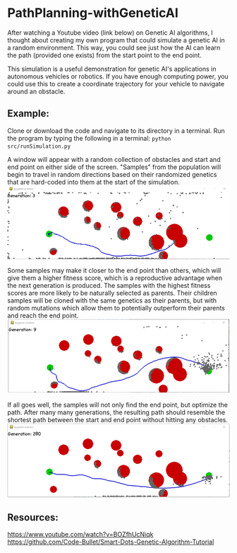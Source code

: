 # PathPlanning-withGeneticAI

After watching a Youtube video (link below) on Genetic AI algorithms, I thought about creating my own program that could simulate a genetic AI in a random environment. This way, you could see just how the AI can learn the path (provided one exists) from the start point to the end point.

This simulation is a useful demonstration for genetic AI's applications in autonomous vehicles or robotics. If you have enough computing power, you could use this to create a coordinate trajectory for your vehicle to navigate around an obstacle.

## Example:

Clone or download the code and navigate to its directory in a terminal.
Run the program by typing the following in a terminal: `python src/runSimulation.py`

A window will appear with a random collection of obstacles and start and end point on either side of the screen. "Samples" from the population will begin to travel in random directions based on their randomized genetics that are hard-coded into them at the start of the simulation.
![Alt text](/pics/gen3.PNG?raw=true "After 3 Generations")

Some samples may make it closer to the end point than others, which will give them a higher fitness score, which is a reproductive advantage when the next generation is produced. The samples with the highest fitness scores are more likely to be naturally selected as parents. Their children samples will be cloned with the same genetics as their parents, but with random mutations which allow them to potentially outperform their parents and reach the end point.
![Alt text](/pics/gen9.PNG?raw=true "After 9 Generations")

If all goes well, the samples will not only find the end point, but optimize the path. After many many generations, the resulting path should resemble the shortest path between the start and end point without hitting any obstacles.
![Alt text](/pics/gen280.PNG?raw=true "After 280 Generations")



## Resources:
https://www.youtube.com/watch?v=BOZfhUcNiqk  
https://github.com/Code-Bullet/Smart-Dots-Genetic-Algorithm-Tutorial
